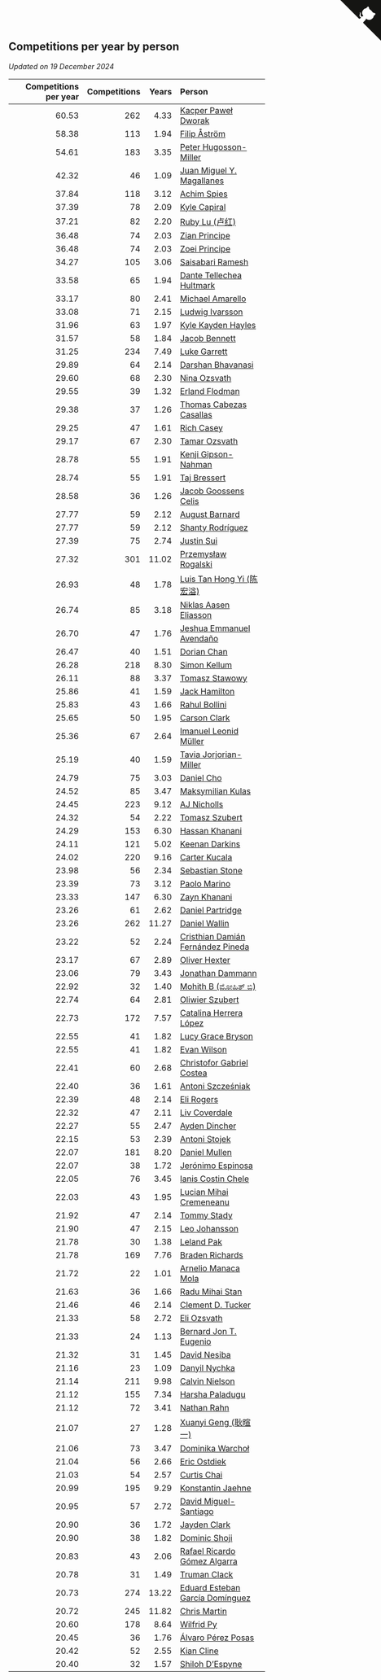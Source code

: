 ## Competitions per year by person

*Updated on 19 December 2024*

| Competitions per year | Competitions | Years | Person |
| ---: | ---: | ---: | :--- |
| 60.53 | 262 | 4.33 | [Kacper Paweł Dworak](https://www.worldcubeassociation.org/persons/2020DWOR01) |
| 58.38 | 113 | 1.94 | [Filip Åström](https://www.worldcubeassociation.org/persons/2023ASTR01) |
| 54.61 | 183 | 3.35 | [Peter Hugosson-Miller](https://www.worldcubeassociation.org/persons/2021HUGO01) |
| 42.32 | 46 | 1.09 | [Juan Miguel Y. Magallanes](https://www.worldcubeassociation.org/persons/2023MAGA09) |
| 37.84 | 118 | 3.12 | [Achim Spies](https://www.worldcubeassociation.org/persons/2021SPIE01) |
| 37.39 | 78 | 2.09 | [Kyle Capiral](https://www.worldcubeassociation.org/persons/2022CAPI02) |
| 37.21 | 82 | 2.20 | [Ruby Lu (卢红)](https://www.worldcubeassociation.org/persons/2022LURU01) |
| 36.48 | 74 | 2.03 | [Zian Principe](https://www.worldcubeassociation.org/persons/2022PRIN08) |
| 36.48 | 74 | 2.03 | [Zoei Principe](https://www.worldcubeassociation.org/persons/2022PRIN09) |
| 34.27 | 105 | 3.06 | [Saisabari Ramesh](https://www.worldcubeassociation.org/persons/2021RAME01) |
| 33.58 | 65 | 1.94 | [Dante Tellechea Hultmark](https://www.worldcubeassociation.org/persons/2023HULT01) |
| 33.17 | 80 | 2.41 | [Michael Amarello](https://www.worldcubeassociation.org/persons/2022AMAR09) |
| 33.08 | 71 | 2.15 | [Ludwig Ivarsson](https://www.worldcubeassociation.org/persons/2022IVAR01) |
| 31.96 | 63 | 1.97 | [Kyle Kayden Hayles](https://www.worldcubeassociation.org/persons/2022HAYL02) |
| 31.57 | 58 | 1.84 | [Jacob Bennett](https://www.worldcubeassociation.org/persons/2023BENN04) |
| 31.25 | 234 | 7.49 | [Luke Garrett](https://www.worldcubeassociation.org/persons/2017GARR05) |
| 29.89 | 64 | 2.14 | [Darshan Bhavanasi](https://www.worldcubeassociation.org/persons/2022BHAV01) |
| 29.60 | 68 | 2.30 | [Nina Ozsvath](https://www.worldcubeassociation.org/persons/2022OZSV03) |
| 29.55 | 39 | 1.32 | [Erland Flodman](https://www.worldcubeassociation.org/persons/2023FLOD01) |
| 29.38 | 37 | 1.26 | [Thomas Cabezas Casallas](https://www.worldcubeassociation.org/persons/2023CASA08) |
| 29.25 | 47 | 1.61 | [Rich Casey](https://www.worldcubeassociation.org/persons/2023CASE06) |
| 29.17 | 67 | 2.30 | [Tamar Ozsvath](https://www.worldcubeassociation.org/persons/2022OZSV04) |
| 28.78 | 55 | 1.91 | [Kenji Gipson-Nahman](https://www.worldcubeassociation.org/persons/2023GIPS01) |
| 28.74 | 55 | 1.91 | [Taj Bressert](https://www.worldcubeassociation.org/persons/2023BRES01) |
| 28.58 | 36 | 1.26 | [Jacob Goossens Celis](https://www.worldcubeassociation.org/persons/2023CELI06) |
| 27.77 | 59 | 2.12 | [August Barnard](https://www.worldcubeassociation.org/persons/2022BARN21) |
| 27.77 | 59 | 2.12 | [Shanty Rodríguez](https://www.worldcubeassociation.org/persons/2022CUBI01) |
| 27.39 | 75 | 2.74 | [Justin Sui](https://www.worldcubeassociation.org/persons/2022SUIJ01) |
| 27.32 | 301 | 11.02 | [Przemysław Rogalski](https://www.worldcubeassociation.org/persons/2013ROGA02) |
| 26.93 | 48 | 1.78 | [Luis Tan Hong Yi (陈宏溢)](https://www.worldcubeassociation.org/persons/2023YILU01) |
| 26.74 | 85 | 3.18 | [Niklas Aasen Eliasson](https://www.worldcubeassociation.org/persons/2021ELIA01) |
| 26.70 | 47 | 1.76 | [Jeshua Emmanuel Avendaño](https://www.worldcubeassociation.org/persons/2023AVEN01) |
| 26.47 | 40 | 1.51 | [Dorian Chan](https://www.worldcubeassociation.org/persons/2023DORI01) |
| 26.28 | 218 | 8.30 | [Simon Kellum](https://www.worldcubeassociation.org/persons/2016KELL12) |
| 26.11 | 88 | 3.37 | [Tomasz Stawowy](https://www.worldcubeassociation.org/persons/2021STAW01) |
| 25.86 | 41 | 1.59 | [Jack Hamilton](https://www.worldcubeassociation.org/persons/2023HAMI08) |
| 25.83 | 43 | 1.66 | [Rahul Bollini](https://www.worldcubeassociation.org/persons/2023BOLL01) |
| 25.65 | 50 | 1.95 | [Carson Clark](https://www.worldcubeassociation.org/persons/2023CLAR02) |
| 25.36 | 67 | 2.64 | [Imanuel Leonid Müller](https://www.worldcubeassociation.org/persons/2022MULL02) |
| 25.19 | 40 | 1.59 | [Tavia Jorjorian-Miller](https://www.worldcubeassociation.org/persons/2023JORJ01) |
| 24.79 | 75 | 3.03 | [Daniel Cho](https://www.worldcubeassociation.org/persons/2021CHOD01) |
| 24.52 | 85 | 3.47 | [Maksymilian Kulas](https://www.worldcubeassociation.org/persons/2021KULA02) |
| 24.45 | 223 | 9.12 | [AJ Nicholls](https://www.worldcubeassociation.org/persons/2015NICH04) |
| 24.32 | 54 | 2.22 | [Tomasz Szubert](https://www.worldcubeassociation.org/persons/2022SZUB02) |
| 24.29 | 153 | 6.30 | [Hassan Khanani](https://www.worldcubeassociation.org/persons/2018KHAN26) |
| 24.11 | 121 | 5.02 | [Keenan Darkins](https://www.worldcubeassociation.org/persons/2019DARK02) |
| 24.02 | 220 | 9.16 | [Carter Kucala](https://www.worldcubeassociation.org/persons/2015KUCA01) |
| 23.98 | 56 | 2.34 | [Sebastian Stone](https://www.worldcubeassociation.org/persons/2022STON09) |
| 23.39 | 73 | 3.12 | [Paolo Marino](https://www.worldcubeassociation.org/persons/2021MARI04) |
| 23.33 | 147 | 6.30 | [Zayn Khanani](https://www.worldcubeassociation.org/persons/2018KHAN28) |
| 23.26 | 61 | 2.62 | [Daniel Partridge](https://www.worldcubeassociation.org/persons/2022PART02) |
| 23.26 | 262 | 11.27 | [Daniel Wallin](https://www.worldcubeassociation.org/persons/2013WALL03) |
| 23.22 | 52 | 2.24 | [Cristhian Damián Fernández Pineda](https://www.worldcubeassociation.org/persons/2022PINE05) |
| 23.17 | 67 | 2.89 | [Oliver Hexter](https://www.worldcubeassociation.org/persons/2022HEXT01) |
| 23.06 | 79 | 3.43 | [Jonathan Dammann](https://www.worldcubeassociation.org/persons/2021DAMM01) |
| 22.92 | 32 | 1.40 | [Mohith B (ಮೋಹಿತ್ ಬಿ)](https://www.worldcubeassociation.org/persons/2023BMOH01) |
| 22.74 | 64 | 2.81 | [Oliwier Szubert](https://www.worldcubeassociation.org/persons/2022SZUB01) |
| 22.73 | 172 | 7.57 | [Catalina Herrera López](https://www.worldcubeassociation.org/persons/2017LOPE31) |
| 22.55 | 41 | 1.82 | [Lucy Grace Bryson](https://www.worldcubeassociation.org/persons/2023BRYS01) |
| 22.55 | 41 | 1.82 | [Evan Wilson](https://www.worldcubeassociation.org/persons/2023WILS11) |
| 22.41 | 60 | 2.68 | [Christofor Gabriel Costea](https://www.worldcubeassociation.org/persons/2022COST03) |
| 22.40 | 36 | 1.61 | [Antoni Szcześniak](https://www.worldcubeassociation.org/persons/2023SZCZ04) |
| 22.39 | 48 | 2.14 | [Eli Rogers](https://www.worldcubeassociation.org/persons/2022ROGE05) |
| 22.32 | 47 | 2.11 | [Liv Coverdale](https://www.worldcubeassociation.org/persons/2022COVE02) |
| 22.27 | 55 | 2.47 | [Ayden Dincher](https://www.worldcubeassociation.org/persons/2022DINC01) |
| 22.15 | 53 | 2.39 | [Antoni Stojek](https://www.worldcubeassociation.org/persons/2022STOJ03) |
| 22.07 | 181 | 8.20 | [Daniel Mullen](https://www.worldcubeassociation.org/persons/2016MULL04) |
| 22.07 | 38 | 1.72 | [Jerónimo Espinosa](https://www.worldcubeassociation.org/persons/2023ESPI07) |
| 22.05 | 76 | 3.45 | [Ianis Costin Chele](https://www.worldcubeassociation.org/persons/2021CHEL01) |
| 22.03 | 43 | 1.95 | [Lucian Mihai Cremeneanu](https://www.worldcubeassociation.org/persons/2023CREM01) |
| 21.92 | 47 | 2.14 | [Tommy Stady](https://www.worldcubeassociation.org/persons/2022STAD01) |
| 21.90 | 47 | 2.15 | [Leo Johansson](https://www.worldcubeassociation.org/persons/2022JOHA08) |
| 21.78 | 30 | 1.38 | [Leland Pak](https://www.worldcubeassociation.org/persons/2023PAKL02) |
| 21.78 | 169 | 7.76 | [Braden Richards](https://www.worldcubeassociation.org/persons/2017RICH02) |
| 21.72 | 22 | 1.01 | [Arnelio Manaca Mola](https://www.worldcubeassociation.org/persons/2023MOLA06) |
| 21.63 | 36 | 1.66 | [Radu Mihai Stan](https://www.worldcubeassociation.org/persons/2023STAN09) |
| 21.46 | 46 | 2.14 | [Clement D. Tucker](https://www.worldcubeassociation.org/persons/2022TUCK09) |
| 21.33 | 58 | 2.72 | [Eli Ozsvath](https://www.worldcubeassociation.org/persons/2022OZSV01) |
| 21.33 | 24 | 1.13 | [Bernard Jon T. Eugenio](https://www.worldcubeassociation.org/persons/2023EUGE02) |
| 21.32 | 31 | 1.45 | [David Nesiba](https://www.worldcubeassociation.org/persons/2023NESI01) |
| 21.16 | 23 | 1.09 | [Danyil Nychka](https://www.worldcubeassociation.org/persons/2023NYCH01) |
| 21.14 | 211 | 9.98 | [Calvin Nielson](https://www.worldcubeassociation.org/persons/2014NIEL03) |
| 21.12 | 155 | 7.34 | [Harsha Paladugu](https://www.worldcubeassociation.org/persons/2017PALA08) |
| 21.12 | 72 | 3.41 | [Nathan Rahn](https://www.worldcubeassociation.org/persons/2021RAHN01) |
| 21.07 | 27 | 1.28 | [Xuanyi Geng (耿暄一)](https://www.worldcubeassociation.org/persons/2023GENG02) |
| 21.06 | 73 | 3.47 | [Dominika Warchoł](https://www.worldcubeassociation.org/persons/2021WARC01) |
| 21.04 | 56 | 2.66 | [Eric Ostdiek](https://www.worldcubeassociation.org/persons/2022OSTD01) |
| 21.03 | 54 | 2.57 | [Curtis Chai](https://www.worldcubeassociation.org/persons/2022CHAI02) |
| 20.99 | 195 | 9.29 | [Konstantin Jaehne](https://www.worldcubeassociation.org/persons/2015JAEH01) |
| 20.95 | 57 | 2.72 | [David Miguel-Santiago](https://www.worldcubeassociation.org/persons/2022MIGU02) |
| 20.90 | 36 | 1.72 | [Jayden Clark](https://www.worldcubeassociation.org/persons/2023CLAR13) |
| 20.90 | 38 | 1.82 | [Dominic Shoji](https://www.worldcubeassociation.org/persons/2023SHOJ01) |
| 20.83 | 43 | 2.06 | [Rafael Ricardo Gómez Algarra](https://www.worldcubeassociation.org/persons/2022ALGA01) |
| 20.78 | 31 | 1.49 | [Truman Clack](https://www.worldcubeassociation.org/persons/2023CLAC02) |
| 20.73 | 274 | 13.22 | [Eduard Esteban García Domínguez](https://www.worldcubeassociation.org/persons/2011EDUA01) |
| 20.72 | 245 | 11.82 | [Chris Martin](https://www.worldcubeassociation.org/persons/2013MART03) |
| 20.60 | 178 | 8.64 | [Wilfrid Py](https://www.worldcubeassociation.org/persons/2016PYWI01) |
| 20.45 | 36 | 1.76 | [Álvaro Pérez Posas](https://www.worldcubeassociation.org/persons/2023POSA01) |
| 20.42 | 52 | 2.55 | [Kian Cline](https://www.worldcubeassociation.org/persons/2022CLIN01) |
| 20.40 | 32 | 1.57 | [Shiloh D’Espyne](https://www.worldcubeassociation.org/persons/2023DESP01) |


<a href="https://github.com/jonatanklosko/wca_statistics" class="github-corner" aria-label="View source on Github"><svg width="80" height="80" viewBox="0 0 250 250" style="fill:#151513; color:#fff; position: absolute; top: 0; border: 0; right: 0;" aria-hidden="true"><path d="M0,0 L115,115 L130,115 L142,142 L250,250 L250,0 Z"></path><path d="M128.3,109.0 C113.8,99.7 119.0,89.6 119.0,89.6 C122.0,82.7 120.5,78.6 120.5,78.6 C119.2,72.0 123.4,76.3 123.4,76.3 C127.3,80.9 125.5,87.3 125.5,87.3 C122.9,97.6 130.6,101.9 134.4,103.2" fill="currentColor" style="transform-origin: 130px 106px;" class="octo-arm"></path><path d="M115.0,115.0 C114.9,115.1 118.7,116.5 119.8,115.4 L133.7,101.6 C136.9,99.2 139.9,98.4 142.2,98.6 C133.8,88.0 127.5,74.4 143.8,58.0 C148.5,53.4 154.0,51.2 159.7,51.0 C160.3,49.4 163.2,43.6 171.4,40.1 C171.4,40.1 176.1,42.5 178.8,56.2 C183.1,58.6 187.2,61.8 190.9,65.4 C194.5,69.0 197.7,73.2 200.1,77.6 C213.8,80.2 216.3,84.9 216.3,84.9 C212.7,93.1 206.9,96.0 205.4,96.6 C205.1,102.4 203.0,107.8 198.3,112.5 C181.9,128.9 168.3,122.5 157.7,114.1 C157.9,116.9 156.7,120.9 152.7,124.9 L141.0,136.5 C139.8,137.7 141.6,141.9 141.8,141.8 Z" fill="currentColor" class="octo-body"></path></svg></a><style>.github-corner:hover .octo-arm{animation:octocat-wave 560ms ease-in-out}@keyframes octocat-wave{0%,100%{transform:rotate(0)}20%,60%{transform:rotate(-25deg)}40%,80%{transform:rotate(10deg)}}@media (max-width:500px){.github-corner:hover .octo-arm{animation:none}.github-corner .octo-arm{animation:octocat-wave 560ms ease-in-out}}</style>

